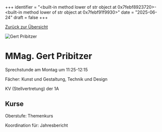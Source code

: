 
+++
identifier = "<built-in method lower of str object at 0x7febf8923720>-<built-in method lower of str object at 0x7febf91f9930>"
date = "2025-06-24"
draft = false
+++

 [Zurück zur Übersicht](/schule/lehrpersonal/)

<div class="row">
<div class="column">
<img src="/images/personal/Pribitzer.jpg" alt="Gert Pribitzer"> 
</div>
<div class="column">

# MMag. Gert Pribitzer 

Sprechstunde am Montag um 11:25-12:15

Fächer: Kunst und Gestaltung,  Technik und Design



KV (Stellvertretung) der 1A

## Kurse



Oberstufe: Themenkurs

Koordination für: Jahresbericht

</div>
</div> 

